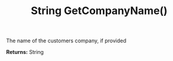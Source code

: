 ﻿---
uid: crmscript_ref_NSChatSummaryItem_GetCompanyName
title: String GetCompanyName()
intellisense: NSChatSummaryItem.GetCompanyName
keywords: NSChatSummaryItem, GetCompanyName
so.topic: reference
---

The name of the customers company, if provided

**Returns:** String


